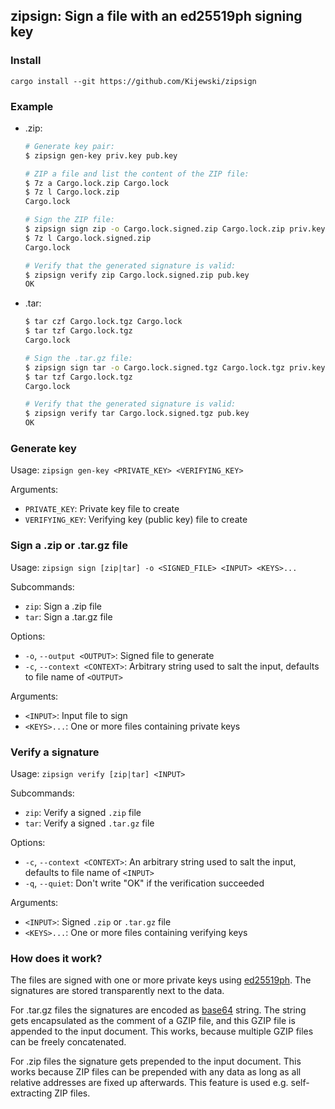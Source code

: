 ## zipsign: Sign a file with an ed25519ph signing key

### Install

```text
cargo install --git https://github.com/Kijewski/zipsign
```

### Example

* .zip:

    ```sh
    # Generate key pair:
    $ zipsign gen-key priv.key pub.key

    # ZIP a file and list the content of the ZIP file:
    $ 7z a Cargo.lock.zip Cargo.lock
    $ 7z l Cargo.lock.zip
    Cargo.lock

    # Sign the ZIP file:
    $ zipsign sign zip -o Cargo.lock.signed.zip Cargo.lock.zip priv.key
    $ 7z l Cargo.lock.signed.zip
    Cargo.lock

    # Verify that the generated signature is valid:
    $ zipsign verify zip Cargo.lock.signed.zip pub.key
    OK
    ```

* .tar:

    ```sh
    $ tar czf Cargo.lock.tgz Cargo.lock
    $ tar tzf Cargo.lock.tgz
    Cargo.lock

    # Sign the .tar.gz file:
    $ zipsign sign tar -o Cargo.lock.signed.tgz Cargo.lock.tgz priv.key
    $ tar tzf Cargo.lock.tgz
    Cargo.lock

    # Verify that the generated signature is valid:
    $ zipsign verify tar Cargo.lock.signed.tgz pub.key
    OK
    ```

### Generate key

Usage: `zipsign gen-key <PRIVATE_KEY> <VERIFYING_KEY>`

Arguments:

* `PRIVATE_KEY`:    Private key file to create
* `VERIFYING_KEY`:  Verifying key (public key) file to create

### Sign a .zip or .tar.gz file

Usage: `zipsign sign [zip|tar] -o <SIGNED_FILE> <INPUT> <KEYS>...`

Subcommands:

* `zip`: Sign a .zip file
* `tar`: Sign a .tar.gz file

Options:

* `-o`, `--output <OUTPUT>`:   Signed file to generate
* `-c`, `--context <CONTEXT>`: Arbitrary string used to salt the input, defaults to file name of `<OUTPUT>`

Arguments:

* `<INPUT>`:   Input file to sign
* `<KEYS>...`: One or more files containing private keys

### Verify a signature

Usage: `zipsign verify [zip|tar] <INPUT>`

Subcommands:

* `zip`: Verify a signed `.zip` file
* `tar`: Verify a signed `.tar.gz` file

Options:

* `-c`, `--context <CONTEXT>`: An arbitrary string used to salt the input, defaults to file name of `<INPUT>`
* `-q`, `--quiet`:             Don't write "OK" if the verification succeeded

Arguments:

* `<INPUT>`:   Signed `.zip` or `.tar.gz` file
* `<KEYS>...`: One or more files containing verifying keys

### How does it work?

The files are signed with one or more private keys using [ed25519ph](https://datatracker.ietf.org/doc/html/rfc8032#section-5.1).
The signatures are stored transparently next to the data.

For .tar.gz files the signatures are encoded as [base64](https://datatracker.ietf.org/doc/html/rfc4648#page-5) string.
The string gets encapsulated as the comment of a GZIP file, and this GZIP file is appended to the input document.
This works, because multiple GZIP files can be freely concatenated.

For .zip files the signature gets prepended to the input document.
This works because ZIP files can be prepended with any data as long as all relative addresses are fixed up afterwards.
This feature is used e.g. self-extracting ZIP files.

